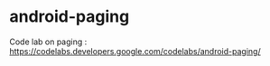 # android-paging
Code lab on paging : https://codelabs.developers.google.com/codelabs/android-paging/

